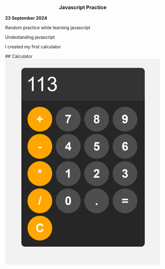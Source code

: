 <h3 align="center">Javascript Practice</h3>

<b>23 September 2024</b>

<p>Random practice while learning javascript</p>

<p>Undestanding javascript</p>

<p>I created my first calculator</p>
## Calculator
<div align="center">
<img src="Calculator/images/calculator.png" alt="Calculator">
</div>
